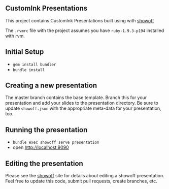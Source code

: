 ## CustomInk Presentations

This project contains CustomInk Presentations built using with [showoff](https://github.com/schacon/showoff)

The `.rvmrc` file with the project assumes you have `ruby-1.9.3-p194` installed with rvm.

## Initial Setup
* `gem install bundler`
* `bundle install`

## Creating a new presentation

The master branch contains the base template.  Branch this for your presentation and add your slides to the presentation directory.  Be sure to update `showoff.json` with the appropriate meta-data for your presentation, too.

## Running the presentation

* `bundle exec showoff serve presentation`
* open [http://localhost:9090](http://localhost:9090)

## Editing the presentation

Please see the [showoff](https://github.com/schacon/showoff) site for details about editing a showoff presentation.  Feel free to update this code, submit pull requests, create branches, etc.
